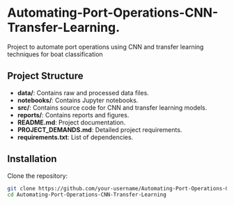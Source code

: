 # Automating-Port-Operations-CNN-Transfer-Learning.
Project to automate port operations using CNN and transfer learning techniques for boat classification



## Project Structure

- **data/**: Contains raw and processed data files.
- **notebooks/**: Contains Jupyter notebooks.
- **src/**: Contains source code for CNN and transfer learning models.
- **reports/**: Contains reports and figures.
- **README.md**: Project documentation.
- **PROJECT_DEMANDS.md**: Detailed project requirements.
- **requirements.txt**: List of dependencies.

## Installation

Clone the repository:

```bash
git clone https://github.com/your-username/Automating-Port-Operations-CNN-Transfer-Learning.git
cd Automating-Port-Operations-CNN-Transfer-Learning
